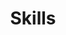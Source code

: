 ---
# This topic lives at
# https://digital.gov/topics/skills

# Topic Title
title: "Skills"

# description — keep it short and clear
# summary: ""

# Weight
weight: 1

# For more information on managing topics,
# see https://github.com/GSA/digitalgov.gov/wiki/topics
---